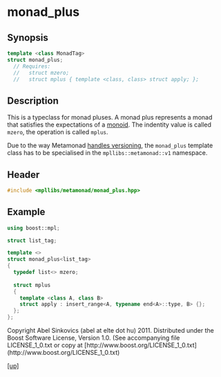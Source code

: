 # monad_plus

## Synopsis

```cpp
template <class MonadTag>
struct monad_plus;
  // Requires:
  //   struct mzero;
  //   struct mplus { template <class, class> struct apply; };
```

## Description

This is a typeclass for monad pluses. A monad plus represents a monad that
satisfies the expectations of a [monoid](monoid.html). The indentity value is
called `mzero`, the operation is called `mplus`.

Due to the way Metamonad [handles versioning](versioning.html), the `monad_plus`
template class has to be specialised in the `mpllibs::metamonad::v1` namespace.

## Header

```cpp
#include <mpllibs/metamonad/monad_plus.hpp>
```

## Example

```cpp
using boost::mpl;

struct list_tag;

template <>
struct monad_plus<list_tag>
{
  typedef list<> mzero;
  
  struct mplus
  {
    template <class A, class B>
    struct apply : insert_range<A, typename end<A>::type, B> {};
  };
};
```

<p class="copyright">
Copyright Abel Sinkovics (abel at elte dot hu) 2011.
Distributed under the Boost Software License, Version 1.0.
(See accompanying file LICENSE_1_0.txt or copy at
[http://www.boost.org/LICENSE_1_0.txt](http://www.boost.org/LICENSE_1_0.txt)
</p>

[[up]](reference.html)



